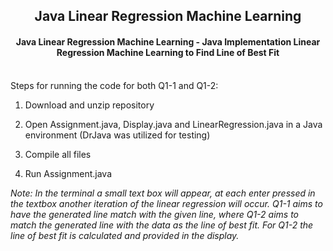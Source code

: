 <div align="center">
<a href="https://github.com/rdedo099/Portfolio/tree/main/Basic%20Java%20Linear%20Regression%20Machine%20Learning">
</a>
<h2>Java Linear Regression Machine Learning</h3>
<h4>Java Linear Regression Machine Learning - Java Implementation Linear Regression Machine Learning to Find Line of Best Fit</h4>
</div>
<div>
<p>
<br/>
Steps for running the code for both Q1-1 and Q1-2:

1. Download and unzip repository

2. Open Assignment.java, Display.java and LinearRegression.java in a Java environment (DrJava was utilized for testing)

3. Compile all files

4. Run Assignment.java

<i>Note: In the terminal a small text box will appear, at each enter pressed in the textbox another iteration of the linear regression will occur. Q1-1 aims to have the generated line match with the given line, where Q1-2 aims to match the generated line with the data as the line of best fit. For Q1-2 the line of best fit is calculated and provided in the display.</i>
</p>
</div>
